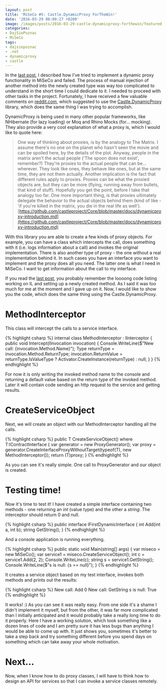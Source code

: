 ```yaml
---
layout: post
title: 'MiSeCo #5: Castle.DynamicProxy ForTheWin!'
date: '2016-03-29 08:00:27 +0200'
image: /images/posts/2016-03-29-castle-dynamicproxy-forthewin/featured.jpg
categories:
- DajSiePoznac
- MiSeCo
tags:
- dajsiepoznac
- .net
- dynamicproxy
- castle
---
```

In the [last post](/2016/03/25/create-interface-methods-dynamically-fail), I described how I've tried to implement a dynamic proxy functionality in MiSeCo and failed. The process of manual injection of another method into the newly created type was way too complicated to understand in the short time I could dedicate to it. I needed to proceed with other tasks in the project. Fortunately, I have received a few valuable comments on [reddit.com](http://reddit.com), which suggested to use the [Castle.DynamicProxy](http://www.castleproject.org/projects/dynamicproxy) library, which does the same thing I was trying to accomplish.

DynamicProxy is being used in many other popular frameworks, like NHibernate (for lazy loading) or Moq and Rhino Mocks (for... mocking). They also provide a very cool explanation of what a proxy is, which I would like to quote here:

> One way of thinking about proxies, is by the analogy to The Matrix.
> I assume there's no one on the planet who hasn't seen the movie and can be spoiled here, by the details of the plot. Anyway, people in the matrix aren't the actual people ('The spoon does not exist', remember?) They're proxies to the actual people that can be... wherever. They look like ones, they behave like ones, but at the same time, they are not them actually. Another implication is the fact that different rules apply to proxies. Proxies can be what the proxied objects are, but they can be more (flying, running away from bullets, that kind of stuff). Hopefully you get the point, before I take that analogy too far. One more important thing, is that proxies ultimately delegate the behavior to the actual objects behind them (kind of like - 'if you're killed in the matrix, you die in the real life as well').
> [https://github.com/castleproject/Core/blob/master/docs/dynamicproxy-introduction.md](https://github.com/castleproject/Core/blob/master/docs/dynamicproxy-introduction.md)

With this library you are able to create a few kinds of proxy objects. For example, you can have a class which intercepts the call, does something with it (i.e. logs information about a call) and invokes the original implementation. There is also another type of proxy - the one without a real implementation behind it. In such cases you have an interface you want to implement and the proxy does all you need. The latter one is what I need in MiSeCo. I want to get information about the call to my interface.


If you read the [last post](/2016/03/25/create-interface-methods-dynamically-fail), you probably remember the loooong code listing working on IL and setting up a newly created method. As I said it was too much for me at the moment and I gave up on it. Now, I would like to show you the code, which does the same thing using the Castle.DynamicProxy.

# MethodInterceptor
This class will intercept the calls to a service interface.

{% highlight csharp %}
internal class MethodInterceptor : IInterceptor
{
    public void Intercept(IInvocation invocation)
    {
        Console.WriteLine($"New call: {invocation.Method.Name}");
        Type returnType = invocation.Method.ReturnType;
        invocation.ReturnValue = returnType.IsValueType
            ? Activator.CreateInstance(returnType)
            : null;
    }
}
{% endhighlight %}

For now it is only writing the invoked method name to the console and returning a default value based on the return type of the invoked method. Later it will contain code sending an http request to the service and getting results.

# CreateServiceObject
Next, we will create an object with our MethodInterceptor handling all the calls.

{% highlight csharp %}
public T CreateServiceObject<T>() where T:IContractInterface
{
    var generator = new ProxyGenerator();
    var proxy = generator.CreateInterfaceProxyWithoutTarget(typeof(T), new MethodInterceptor());
    return (T)proxy;
}
{% endhighlight %}

As you can see it's really simple. One call to ProxyGenerator and our object is created.

# Testing time!
Now it's time to test it! I have created a simple interface containing two methods - one returning an _int_ (value type) and the other a _string_. The interceptor should return 0 and null.

{% highlight csharp %}
public interface IFirstDynamicInterface
{
    int Add(int a, int b);
    string GetString();
}
{% endhighlight %}

And a console application is running everything.

{% highlight csharp %}
public static void Main(string[] args)
{
    var miseco = new MiSeCo();
    var service1 = miseco.CreateServiceObject<IFirstDynamicInterface>();
    int c = service1.Add(2, 2);
    Console.WriteLine(c);
    string s = service1.GetString();
    Console.WriteLine($"s is null: {s == null}");
}
{% endhighlight %}

It creates a service object based on my test interface, invokes both methods and prints out the results:

{% highlight csharp %}
New call: Add
0
New call: GetString
s is null: True
{% endhighlight %}

It works! :)
As you can see it was really easy. From one side it's a shame I didn't implement it myself, but from the other, it was far more complicated than I initially anticipated and it would probably take a really long time to do it properly. Here I have a working solution, which took something like a dozen lines of code and I am pretty sure it has less bugs than anything I would be able to come up with. It just shows you, sometimes it's better to take a step back and try something different before you spend days on something which can take away your whole motivation.

# Next...
Now, when I know how to do proxy classes, I will have to think how to design an API for services so that I can invoke a service classes remotely. 
